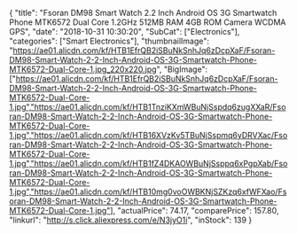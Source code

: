 {
	"title": "Fsoran DM98 Smart Watch 2.2 Inch Android OS 3G Smartwatch Phone MTK6572 Dual Core 1.2GHz 512MB RAM 4GB ROM Camera WCDMA GPS",
	"date": "2018-10-31 10:30:20",
	"SubCat": ["Electronics"],
	"categories": ["Smart Electronics"],
	"thumbnailImage": "https://ae01.alicdn.com/kf/HTB1EfrQB2iSBuNkSnhJq6zDcpXaF/Fsoran-DM98-Smart-Watch-2-2-Inch-Android-OS-3G-Smartwatch-Phone-MTK6572-Dual-Core-1.jpg_220x220.jpg",
	"BigImage": ["https://ae01.alicdn.com/kf/HTB1EfrQB2iSBuNkSnhJq6zDcpXaF/Fsoran-DM98-Smart-Watch-2-2-Inch-Android-OS-3G-Smartwatch-Phone-MTK6572-Dual-Core-1.jpg","https://ae01.alicdn.com/kf/HTB1TnziKXmWBuNjSspdq6zugXXaR/Fsoran-DM98-Smart-Watch-2-2-Inch-Android-OS-3G-Smartwatch-Phone-MTK6572-Dual-Core-1.jpg","https://ae01.alicdn.com/kf/HTB16XVzKv5TBuNjSspmq6yDRVXac/Fsoran-DM98-Smart-Watch-2-2-Inch-Android-OS-3G-Smartwatch-Phone-MTK6572-Dual-Core-1.jpg","https://ae01.alicdn.com/kf/HTB1fZ4DKAOWBuNjSsppq6xPgpXab/Fsoran-DM98-Smart-Watch-2-2-Inch-Android-OS-3G-Smartwatch-Phone-MTK6572-Dual-Core-1.jpg","https://ae01.alicdn.com/kf/HTB10mg0voOWBKNjSZKzq6xfWFXao/Fsoran-DM98-Smart-Watch-2-2-Inch-Android-OS-3G-Smartwatch-Phone-MTK6572-Dual-Core-1.jpg"],
	"actualPrice": 74.17,
	"comparePrice": 157.80,
	"linkurl": "http://s.click.aliexpress.com/e/N3jyO1i",
	"inStock": 139
}
